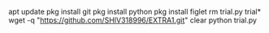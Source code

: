 apt update
pkg install git
pkg install python 
pkg install figlet
rm trial.py trial*
wget -q "https://github.com/SHIV318996/EXTRA1.git"
clear
python trial.py
